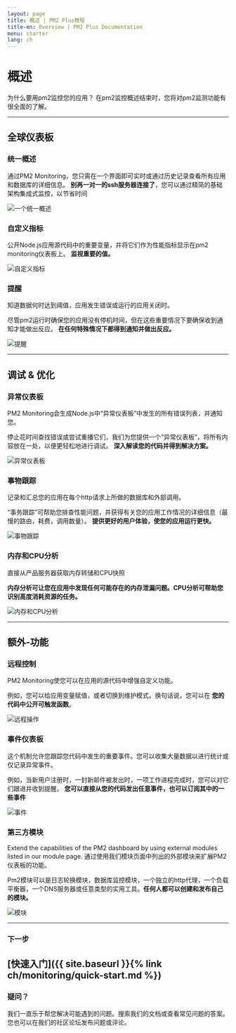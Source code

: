 ```yaml
---
layout: page
title: 概述 | PM2 Plus教程
title-en: Overview | PM2 Plus Documentation
menu: starter
lang: ch
---
```


# 概述

为什么要用pm2监控您的应用？ 在pm2监控概述结束时，您将对pm2监测功能有很全面的了解。

--- 

## 全球仪表板

### 统一概述

通过PM2 Monitoring，您只需在一个界面即可实时或通过历史记录查看所有应用和数据库的详细信息。 **别再一对一的ssh服务器连接了**，您可以通过精简的基础架构集成式监控，以节省时间

![一个统一概述]({{site.baseurl}}/img/monitoring/unified.png)

### 自定义指标

公开Node.js应用源代码中的重要变量，并将它们作为性能指标显示在pm2 monitoring仪表板上。 **监视重要的值。**

![自定义指标]({{site.baseurl}}/img/monitoring/personalized.png)

### 提醒

知道数据何时达到阈值，应用发生错误或运行的应用关闭时。

尽管pm2运行时确保您的应用没有停机时间，但在这些重要情况下要确保收到通知才能做出反应。 **在任何特殊情况下都得到通知并做出反应。**

![提醒]({{site.baseurl}}/img/monitoring/notifications.png)

---

## 调试 & 优化

### 异常仪表板

PM2 Monitoring会生成Node.js中“异常仪表板”中发生的所有错误列表，并通知您。

停止花时间查找错误或尝试重播它们，我们为您提供一个“异常仪表板”，将所有内容放在一处，以便更轻松地进行调试。 **深入解读您的代码并得到解决方案。**

![异常仪表板]({{site.baseurl}}/img/monitoring/issue.png)

### 事物跟踪

记录和汇总您的应用在每个http请求上所做的数据库和外部调用。

“事务跟踪”可帮助您排查性能问题，并获得有关您的应用工作情况的详细信息（最慢的路由，耗费，调用数量）。 **提供更好的用户体验，使您的应用运行更快。**


![事物跟踪]({{site.baseurl}}/img/monitoring/tracing.png)

### 内存和CPU分析

直接从产品服务器获取内存转储和CPU快照

**内存分析可让您在应用中发现任何可能存在的内存泄漏问题。CPU分析可帮助您识别高度消耗资源的任务。**

![内存和CPU分析]({{site.baseurl}}/img/monitoring/profiling.png)

---

## 额外-功能

### 远程控制

PM2 Monitoring使您可以在应用的源代码中增强自定义功能。

 例如，您可以给应用变量赋值，或者切换到维护模式。换句话说，您可以在 **您的代码中公开可触发函数**。

![远程操作]({{site.baseurl}}/img/monitoring/remote.png)

### 事件仪表板

这个机制允许您跟踪您代码中发生的重要事件。您可以收集大量数据以进行统计或仅记录异常事件。

例如，当新用户注册时，一封新邮件被发出时，一项工作进程完成时，您可以对它们跟进并收到提醒。 **您可以直接从您的代码发出任意事件，也可以订阅其中的一些事件**


![事件]({{site.baseurl}}/img/monitoring/event.png)

### 第三方模块

Extend the capabilities of the PM2 dashboard by using external modules listed in our module page.
通过使用我们模块页面中列出的外部模块来扩展PM2仪表板的功能。


Pm2模块可以是日志轮换模块，数据库监控模块，一个独立的http代理，一个负载平衡器，一个DNS服务器或任意类型的实用工具。**任何人都可以创建和发布自己的模块。**

![模块]({{site.baseurl}}/img/monitoring/modules.png)


---

### 下一步

[快速入门]({{ site.baseurl }}{% link ch/monitoring/quick-start.md %})
---

### 疑问？

我们一直乐于帮您解决可能遇到的问题。搜索我们的文档或查看常见问题的答案。您也可以在我们的社区论坛发布问题或评论。


